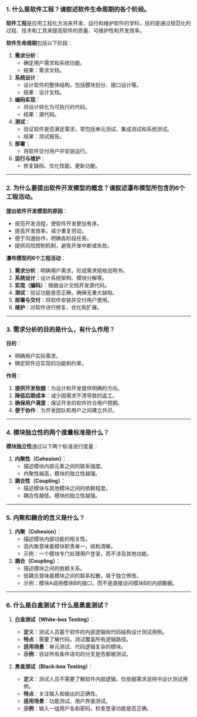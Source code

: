 ### **1. 什么是软件工程？请叙述软件生命周期的各个阶段。**

**软件工程**是应用工程化方法来开发、运行和维护软件的学科，目的是通过规范化的过程、技术和工具来提高软件的质量、可维护性和开发效率。

**软件生命周期**包括以下阶段：

1. **需求分析**：
   - 确定用户需求和系统功能。
   - 结果：需求文档。
2. **系统设计**：
   - 设计软件的整体结构，包括模块划分、接口设计等。
   - 结果：设计文档。
3. **编码实现**：
   - 将设计转化为可执行的代码。
   - 结果：源代码。
4. **测试**：
   - 验证软件是否满足需求，常包括单元测试、集成测试和系统测试。
   - 结果：测试报告。
5. **部署**：
   - 将软件交付用户并安装运行。
6. **运行与维护**：
   - 修复缺陷、优化性能、更新功能。

---

### **2. 为什么要提出软件开发模型的概念？请叙述瀑布模型所包含的6个工程活动。**

**提出软件开发模型的原因**：

- 规范开发流程，使软件开发更加有序。
- 提高开发效率，减少重复劳动。
- 便于沟通协作，明确各阶段任务。
- 提供风险控制机制，避免开发中断或失败。

**瀑布模型的6个工程活动**：

1. **需求分析**：明确用户需求，形成需求规格说明书。
2. **系统设计**：设计系统架构、模块分解等。
3. **实现（编码）**：根据设计文档开发源代码。
4. **测试**：验证功能是否正确，确保无重大缺陷。
5. **部署与交付**：将软件安装并交付用户使用。
6. **维护**：对软件进行修复、优化和扩展。

---

### **3. 需求分析的目的是什么，有什么作用？**

**目的**：

- 明确用户实际需求。
- 确定软件应实现的功能和约束。

**作用**：

1. **提供开发依据**：为设计和开发提供明确的方向。
2. **降低后期成本**：减少因需求不清导致的返工。
3. **确保用户满意**：保证开发的软件符合用户预期。
4. **便于协作**：为开发团队和用户之间建立共识。

---

### **4. 模块独立性的两个度量标准是什么？**

**模块独立性**通过以下两个标准进行度量：

1. **内聚性（Cohesion）**：
   - 描述模块内部元素之间的联系强度。
   - 内聚性越高，模块的独立性越强。
2. **耦合性（Coupling）**：
   - 描述模块与其他模块之间的依赖程度。
   - 耦合性越低，模块的独立性越强。

---

### **5. 内聚和耦合的含义是什么？**

1. **内聚（Cohesion）**：
   - 描述模块内部功能的相关性。
   - 高内聚意味着模块职责单一，结构清晰。
   - 示例：一个模块专门处理用户登录，而不涉及其他功能。
2. **耦合（Coupling）**：
   - 描述模块之间的依赖关系。
   - 低耦合意味着模块之间的联系松散，易于独立修改。
   - 示例：模块A调用模块B的接口，而不是直接访问模块B的内部数据。

---

### **6. 什么是白盒测试？什么是黑盒测试？**

1. **白盒测试（White-box Testing）**：
   - **定义**：测试人员基于软件的内部逻辑和代码结构设计测试用例。
   - **特点**：需要了解代码，测试覆盖所有逻辑路径。
   - **适用场景**：单元测试、代码逻辑复杂的模块。
   - **示例**：验证所有条件语句的分支是否都被测试。

2. **黑盒测试（Black-box Testing）**：
   - **定义**：测试人员不需要了解软件内部逻辑，仅依据需求说明书设计测试用例。
   - **特点**：关注输入和输出的正确性。
   - **适用场景**：功能测试、用户界面测试。
   - **示例**：输入一组用户名和密码，检查登录功能是否正确。
